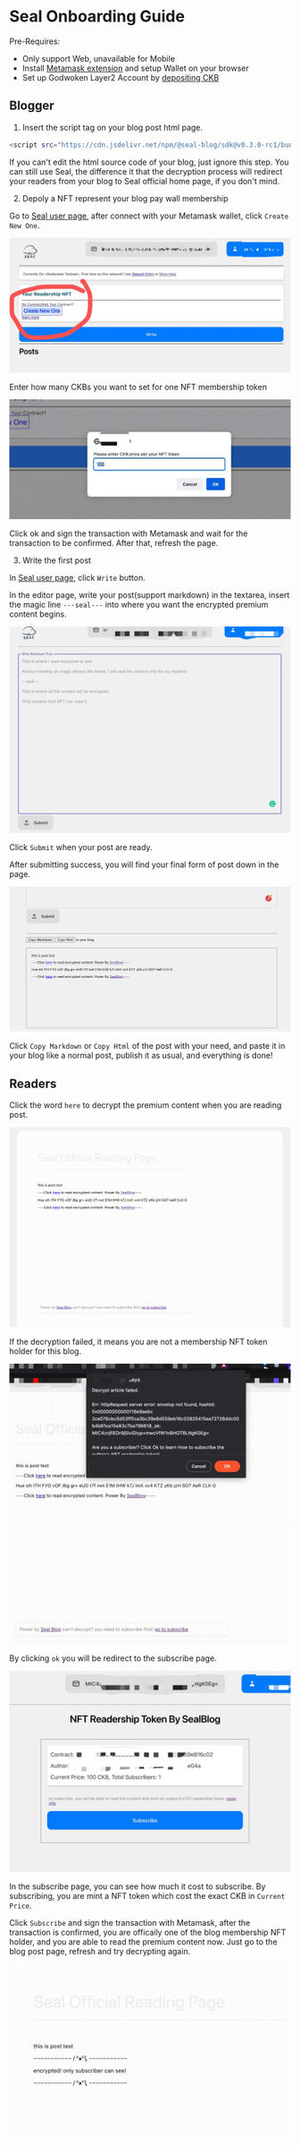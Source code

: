 # Seal Onboarding Guide

Pre-Requires:

- Only support Web, unavailable for Mobile
- Install [Metamask extension](https://metamask.io/) and setup Wallet on your browser
- Set up Godwoken Layer2 Account by [depositing CKB](https://light-godwoken-git-tx-history-cryptape.vercel.app/#/v1)

## Blogger

1. Insert the script tag on your blog post html page.

```sh
<script src="https://cdn.jsdelivr.net/npm/@seal-blog/sdk@v0.3.0-rc1/bundle/unseal.min.js" />
```

If you can't edit the html source code of your blog, just ignore this step. You can still use Seal, the difference it that the decryption process will redirect your readers from your blog to Seal official home page, if you don't mind.

2. Depoly a NFT represent your blog pay wall membership

Go to [Seal user page](https://underplay.xyz/user), after connect with your Metamask wallet, click `Create New One`.

![img](imgs/deploy-nft-1.jpeg)

Enter how many CKBs you want to set for one NFT membership token

![img](imgs/deploy-nft-2.jpeg)

Click ok and sign the transaction with Metamask and wait for the transaction to be confirmed. After that, refresh the page.

3. Write the first post

In [Seal user page](https://underplay.xyz/user), click `Write` button.

In the editor page, write your post(support markdown) in the textarea, insert the magic line `---seal---` into where you want the encrypted premium content begins.

![img](imgs/write-1.jpeg)

Click `Submit` when your post are ready.

After submitting success, you will find your final form of post down in the page. 

![img](imgs/write-2.png)

Click `Copy Markdown` or `Copy Html` of the post with your need, and paste it in your blog like a normal post, publish it as usual, and everything is done!

## Readers

Click the word `here` to decrypt the premium content when you are reading post.

![img](imgs/read-1.png)

If the decryption failed, it means you are not a membership NFT token holder for this blog. 

![img](imgs/read-2.jpeg)

By clicking `ok` you will be redirect to the subscribe page.

![img](imgs/read-3.jpeg)

In the subscribe page, you can see how much it cost to subscribe. By subscribing, you are mint a NFT token which cost the exact CKB in `Current Price`.

Click `Subscribe` and sign the transaction with Metamask, after the transaction is confirmed, you are officaily one of the blog membership NFT holder, and you are able to read the premium content now. Just go to the blog post page, refresh and try decrypting again.

![img](imgs/read-4.png)
